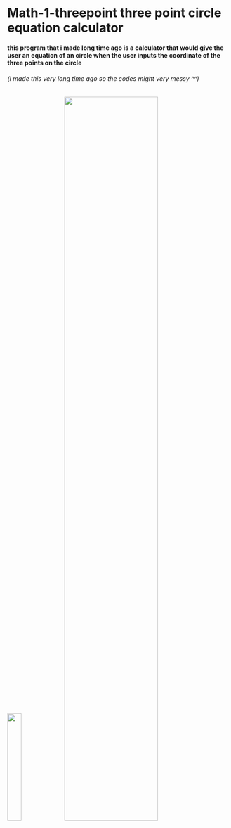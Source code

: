 # Math-1-threepoint three point circle equation calculator
#### this program that i made long time ago is a calculator that would give the user an equation of an circle when the user inputs the coordinate of the three points on the circle
###### (i made this very long time ago so the codes might very messy ^^)
<img src="https://user-images.githubusercontent.com/72693376/103354948-e4b68600-4ae7-11eb-8797-5d9343ee1ffe.png" width="25%"></img>
<img src="https://user-images.githubusercontent.com/72693376/103354949-e5e7b300-4ae7-11eb-9560-734887b2f6bc.png" width="65%"></img>
